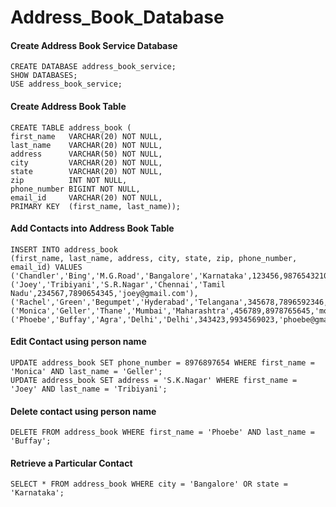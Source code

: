 # Address_Book_Database

#### Create Address Book Service Database
```
CREATE DATABASE address_book_service;
SHOW DATABASES;
USE address_book_service;
```
#### Create Address Book Table
```
CREATE TABLE address_book (
first_name   VARCHAR(20) NOT NULL,
last_name    VARCHAR(20) NOT NULL,
address      VARCHAR(50) NOT NULL,
city         VARCHAR(20) NOT NULL,
state        VARCHAR(20) NOT NULL,
zip          INT NOT NULL,
phone_number BIGINT NOT NULL,
email_id     VARCHAR(20) NOT NULL,
PRIMARY KEY  (first_name, last_name));
```
#### Add Contacts into Address Book Table
```
INSERT INTO address_book 
(first_name, last_name, address, city, state, zip, phone_number, email_id) VALUES
('Chandler','Bing','M.G.Road','Bangalore','Karnataka',123456,9876543210,'chandler@gmail.com'),
('Joey','Tribiyani','S.R.Nagar','Chennai','Tamil Nadu',234567,7890654345,'joey@gmail.com'),
('Rachel','Green','Begumpet','Hyderabad','Telangana',345678,7896592346,'rachel@gmail.com'),
('Monica','Geller','Thane','Mumbai','Maharashtra',456789,8978765645,'monica@gmail.com'),
('Phoebe','Buffay','Agra','Delhi','Delhi',343423,9934569023,'phoebe@gmail.com');
```

#### Edit Contact using person name
```
UPDATE address_book SET phone_number = 8976897654 WHERE first_name = 'Monica' AND last_name = 'Geller';
UPDATE address_book SET address = 'S.K.Nagar' WHERE first_name = 'Joey' AND last_name = 'Tribiyani';
```

#### Delete contact using person name
```
DELETE FROM address_book WHERE first_name = 'Phoebe' AND last_name = 'Buffay';
```

#### Retrieve a Particular Contact
```
SELECT * FROM address_book WHERE city = 'Bangalore' OR state = 'Karnataka';
```